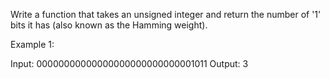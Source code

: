 Write a function that takes an unsigned integer and return the number of '1' bits it has (also known as the Hamming weight).

 

Example 1:

Input: 00000000000000000000000000001011
Output: 3